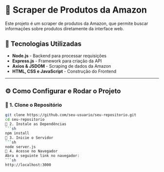 # 🛒 Scraper de Produtos da Amazon

Este projeto é um scraper de produtos da Amazon, que permite buscar informações sobre produtos diretamente da interface web.

## 🚀 Tecnologias Utilizadas

- **Node.js** - Backend para processar requisições
- **Express.js** - Framework para criação da API
- **Axios & JSDOM** - Scraping de dados da Amazon
- **HTML, CSS e JavaScript** - Construção do Frontend

---

## ⚙️ Como Configurar e Rodar o Projeto

### 🔹 1. Clone o Repositório

```sh
git clone https://github.com/seu-usuario/seu-repositorio.git
cd seu-repositorio
🔹 2. Instale as Dependências
```sh
npm install
🔹 3. Inicie o Servidor
```sh
node server.js
🔹 4. Acesse no Navegador
Abra o seguinte link no navegador:
```sh
http://localhost:3000
